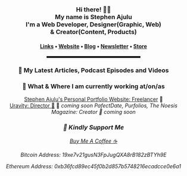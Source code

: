   <!-- Hi there! Feel free to make this your own but don't use my data -->
<div align="center">  
<h3>Hi there! 👋🤓<br>My name is Stephen Ajulu<br>I'm a Web Developer, Designer(Graphic, Web)<br> & Creator(Content, Products)</h3>

<h4> <a href="https://links.stephenajulu.com">Links</a> • <a href="https://stephenajulu.com">Website</a> • <a href="https://ajulusthoughts.stephenajulu.com">Blog</a> • <a href="https://stephenajulu.substack.com">Newsletter</a> • <a href="https://stephenajulu.gumroad.com">Store</a></h4>

<hr width="50%" style="height:5px;">

<h3>📕 My Latest Articles, Podcast Episodes and Videos</h3>

<!-- BLOG-POST-LIST:START -->
<!-- BLOG-POST-LIST:END -->

<h3>💼 What & Where I am currently working at/on/as</h3>

<p>
<a href="https://stephenajulu.com">Stephen Ajulu's Personal Portfolio Website: Freelancer</a>  🚀 <br>
<a href="https://uravity.netlify.app">Uravity: Director 💼</a> 🚀 <em>coming soon</em<br>
PafectDate, Purfolios, The Noesis Magazine: Creator  🚀 <em>coming soon</em><br>
</p>

<h3>🤑 Kindly Support Me</h3>
  <a href="https://www.buymeacoffee.com/stephenajulu">Buy Me A Coffee ☕ </a>
  <p>Bitcoin Address: 19xe7v21gusN3FpJugQXA8rB182zBTYh9E</p>
  <p>Ethereum Address: 0xb36fcd89ec45f0b2d857b5748216ecadcce0e6a1</p>
  
  </div>
